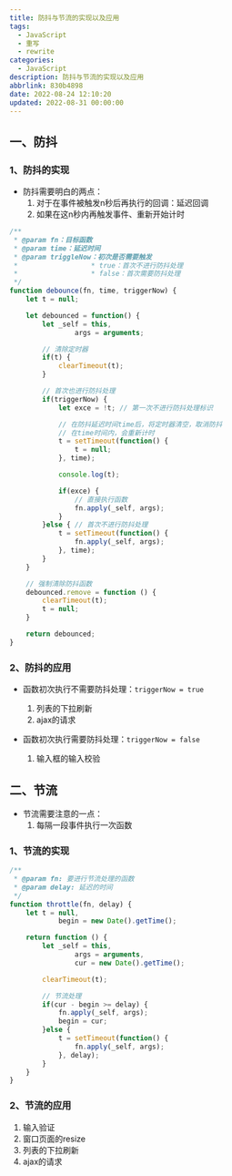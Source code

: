 ```yaml
---
title: 防抖与节流的实现以及应用
tags:
  - JavaScript
  - 重写
  - rewrite
categories:
  - JavaScript
description: 防抖与节流的实现以及应用
abbrlink: 830b4898
date: 2022-08-24 12:10:20
updated: 2022-08-31 00:00:00
---
```


## 一、防抖

### 1、防抖的实现

- 防抖需要明白的两点：
  1. 对于在事件被触发n秒后再执行的回调：延迟回调
  2. 如果在这n秒内再触发事件、重新开始计时

```js
/**
 * @param fn：目标函数
 * @param time：延迟时间
 * @param triggleNow：初次是否需要触发 
 * 					* true：首次不进行防抖处理 
 * 					* false：首次需要防抖处理
 */
function debounce(fn, time, triggerNow) {
	let t = null;

	let debounced = function() {
		let _self = this,
				args = arguments;

		// 清除定时器
		if(t) {
			clearTimeout(t);
		}

		// 首次也进行防抖处理
		if(triggerNow) {
			let exce = !t; // 第一次不进行防抖处理标识

			// 在防抖延迟时间time后，将定时器清空，取消防抖
			// 在time时间内，会重新计时
			t = setTimeout(function() {
				t = null;
			}, time);

			console.log(t);

			if(exce) {
				// 直接执行函数
				fn.apply(_self, args);
			}
		}else { // 首次不进行防抖处理
			t = setTimeout(function() {
				fn.apply(_self, args);
			}, time);
		}
	}

	// 强制清除防抖函数
	debounced.remove = function () {
		clearTimeout(t);
		t = null;
	}

	return debounced;
}
```

### 2、防抖的应用

- 函数初次执行不需要防抖处理：`triggerNow = true`
  1. 列表的下拉刷新
  2. ajax的请求

- 函数初次执行需要防抖处理：`triggerNow = false`
  1. 输入框的输入校验

## 二、节流

- 节流需要注意的一点：
  1. 每隔一段事件执行一次函数

### 1、节流的实现

```js
/**
 * @param fn: 要进行节流处理的函数
 * @param delay: 延迟的时间
 */
function throttle(fn, delay) {
	let t = null,
			begin = new Date().getTime();

	return function () {
		let _self = this,
				args = arguments,
				cur = new Date().getTime();

		clearTimeout(t);

		// 节流处理
		if(cur - begin >= delay) {
			fn.apply(_self, args);
			begin = cur;
		}else {
			t = setTimeout(function() {
				fn.apply(_self, args);
			}, delay);
		}
	}
}
```

### 2、节流的应用

1. 输入验证
2. 窗口页面的resize
3. 列表的下拉刷新
4. ajax的请求